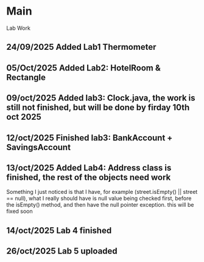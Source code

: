 # Main
Lab Work
## 24/09/2025 Added Lab1 Thermometer 
## 05/Oct/2025 Added Lab2: HotelRoom & Rectangle 
## 09/oct/2025 Added lab3: Clock.java, the work is still not finished, but will be done by firday 10th oct 2025
## 12/oct/2025 Finished lab3: BankAccount + SavingsAccount
## 13/oct/2025 Added Lab4: Address class is finished, the rest of the objects need work
Something I just noticed is that I have, for example (street.isEmpty() || street == null), what I really should have is null value being checked first, before the isEmpty() method, and then have the null pointer exception. this will be fixed soon 
## 14/oct/2025 Lab 4 finished
## 26/oct/2025 Lab 5 uploaded
